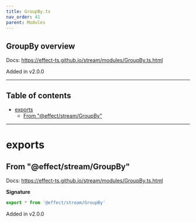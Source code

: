 ```yaml
---
title: GroupBy.ts
nav_order: 41
parent: Modules
---
```


## GroupBy overview

Docs: https://effect-ts.github.io/stream/modules/GroupBy.ts.html

Added in v2.0.0

---

<h2 class="text-delta">Table of contents</h2>

- [exports](#exports)
  - [From "@effect/stream/GroupBy"](#from-effectstreamgroupby)

---

# exports

## From "@effect/stream/GroupBy"

Docs: https://effect-ts.github.io/stream/modules/GroupBy.ts.html

**Signature**

```ts
export * from '@effect/stream/GroupBy'
```

Added in v2.0.0
